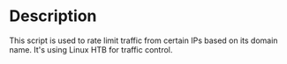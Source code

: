 # Description
This script is used to rate limit traffic from certain IPs based on its domain name. It's using Linux HTB for traffic control. 
